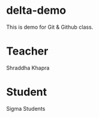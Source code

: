 # delta-demo
This is demo for Git &amp; Github class.

# Teacher 
Shraddha Khapra

# Student
Sigma Students
